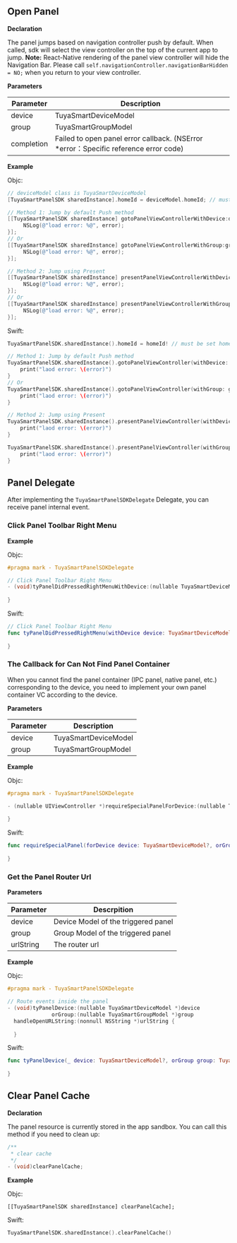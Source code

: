 ## Open Panel

**Declaration**

The panel jumps based on navigation controller push by default. When called, sdk will select the view controller on the top of the current app to jump.
**Note:** React-Native rendering of the panel view controller will hide the Navigation Bar. Please call `self.navigationController.navigationBarHidden = NO;` when you return to your view controller.

**Parameters**

| Parameter | Description |
| --- | --- |
| device | TuyaSmartDeviceModel |
| group | TuyaSmartGroupModel |
| completion | Failed to open panel error callback. (NSError *error：Specific reference error code) |

**Example** 

Objc:

```objective-c
// deviceModel class is TuyaSmartDeviceModel
[TuyaSmartPanelSDK sharedInstance].homeId = deviceModel.homeId; // must be set home id

// Method 1: Jump by default Push method
[[TuyaSmartPanelSDK sharedInstance] gotoPanelViewControllerWithDevice:deviceModel completion:^(NSError *error) {
     NSLog(@"load error: %@", error);
}];
// Or
[[TuyaSmartPanelSDK sharedInstance] gotoPanelViewControllerWithGroup:groupModel completion:^(NSError *error) {
     NSLog(@"load error: %@", error);
}];

// Method 2: Jump using Present
[[TuyaSmartPanelSDK sharedInstance] presentPanelViewControllerWithDevice:deviceModel completion:^(NSError *error) {
     NSLog(@"load error: %@", error);
}];
// Or
[[TuyaSmartPanelSDK sharedInstance] presentPanelViewControllerWithGroup:groupModel completion:^(NSError *error) {
     NSLog(@"load error: %@", error);
}];
```

Swift:

```swift
TuyaSmartPanelSDK.sharedInstance().homeId = homeId! // must be set home id

// Method 1: Jump by default Push method
TuyaSmartPanelSDK.sharedInstance().gotoPanelViewController(withDevice: deviceModel!) { (error) in
    print("laod error: \(error)")
}
// Or
TuyaSmartPanelSDK.sharedInstance().gotoPanelViewController(withGroup: groupModel) { (error) in
    print("laod error: \(error)")
}

// Method 2: Jump using Present
TuyaSmartPanelSDK.sharedInstance().presentPanelViewController(withDevice: deviceModel!) { (error) in
    print("laod error: \(error)")
}

TuyaSmartPanelSDK.sharedInstance().presentPanelViewController(withGroup: groupModel!) { (error) in
    print("laod error: \(error)")
}
```



## Panel Delegate

After implementing the `TuyaSmartPanelSDKDelegate` Delegate, you can receive panel internal event.

### Click Panel Toolbar Right Menu

**Example** 

Objc:

```objective-c
#pragma mark - TuyaSmartPanelSDKDelegate

// Click Panel Toolbar Right Menu
- (void)tyPanelDidPressedRightMenuWithDevice:(nullable TuyaSmartDeviceModel *)device orGroup:(nullable TuyaSmartGroupModel *)group {
  
}
```

Swift:

```swift
// Click Panel Toolbar Right Menu
func tyPanelDidPressedRightMenu(withDevice device: TuyaSmartDeviceModel?, orGroup group: TuyaSmartGroupModel?) {
        
}
```



### The Callback for Can Not Find Panel Container

When you cannot find the panel container (IPC panel, native panel, etc.) corresponding to the device, you need to implement your own panel container VC according to the device.

**Parameters**

| Parameter   | Description     |
| ------ | -------- |
| device | TuyaSmartDeviceModel |
| group  | TuyaSmartGroupModel |

**Example**

Objc:

```objective-c
#pragma mark - TuyaSmartPanelSDKDelegate

- (nullable UIViewController *)requireSpecialPanelForDevice:(nullable TuyaSmartDeviceModel *)device orGroup:(nullable TuyaSmartGroupModel *)group {
  
}
```

Swift:

```swift
func requireSpecialPanel(forDevice device: TuyaSmartDeviceModel?, orGroup group: TuyaSmartGroupModel?) -> UIViewController? {
        
}
```



### Get the Panel Router Url

**Parameters**

| Parameter      | Descrpition                 |
| --------- | -------------------- |
| device    | Device Model of the triggered panel |
| group     | Group Model of the triggered panel |
| urlString | The router url |

**Example**

Objc:

```objective-c
#pragma mark - TuyaSmartPanelSDKDelegate

// Route events inside the panel
- (void)tyPanelDevice:(nullable TuyaSmartDeviceModel *)device
              orGroup:(nullable TuyaSmartGroupModel *)group
  handleOpenURLString:(nonnull NSString *)urlString {
    
  }
```

Swift:

```swift
func tyPanelDevice(_ device: TuyaSmartDeviceModel?, orGroup group: TuyaSmartGroupModel?, handleOpenURLString urlString: String) {
        
}
```



## Clear Panel Cache

**Declaration**

The panel resource is currently stored in the app sandbox. You can call this method if you need to clean up:

```objective-c
/**
 * clear cache
 */
- (void)clearPanelCache;
```

**Example**

Objc:

```objc
[[TuyaSmartPanelSDK sharedInstance] clearPanelCache];
```

Swift:

```swift
TuyaSmartPanelSDK.sharedInstance().clearPanelCache()
```
